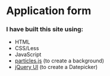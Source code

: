 # Application form
### I have built this site using:
- HTML
- CSS/Less
- JavaScript
- [particles.js](https://vincentgarreau.com/particles.js/) (to create a background)
- [jQuery UI](https://jqueryui.com/) (to create a Datepicker)
